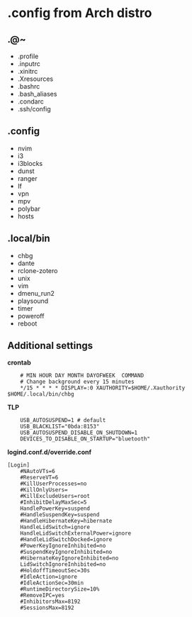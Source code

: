 # .config from Arch distro
## .@~
* .profile
* .inputrc
* .xinitrc
* .Xresources
* .bashrc
* .bash\_aliases
* .condarc
* .ssh/config

## .config
* nvim
* i3
* i3blocks
* dunst
* ranger
* lf
* vpn
* mpv
* polybar
* hosts

## .local/bin
* chbg
* dante
* rclone-zotero
* unix
* vim
* dmenu\_run2
* playsound
* timer
* poweroff
* reboot

## Additional settings
**crontab**
```
	# MIN HOUR DAY MONTH DAYOFWEEK  COMMAND
	# Change background every 15 minutes
	*/15 * * * * DISPLAY=:0 XAUTHORITY=$HOME/.Xauthority $HOME/.local/bin/chbg
```

**TLP**
```
	USB_AUTOSUSPEND=1 # default
	USB_BLACKLIST="0bda:8153"
	USB_AUTOSUSPEND_DISABLE_ON_SHUTDOWN=1
	DEVICES_TO_DISABLE_ON_STARTUP="bluetooth"
```

**logind.conf.d/override.conf**
```
[Login]
	#NAutoVTs=6
	#ReserveVT=6
	#KillUserProcesses=no
	#KillOnlyUsers=
	#KillExcludeUsers=root
	#InhibitDelayMaxSec=5
	HandlePowerKey=suspend
	#HandleSuspendKey=suspend
	#HandleHibernateKey=hibernate
	HandleLidSwitch=ignore
	HandleLidSwitchExternalPower=ignore
	#HandleLidSwitchDocked=ignore
	#PowerKeyIgnoreInhibited=no
	#SuspendKeyIgnoreInhibited=no
	#HibernateKeyIgnoreInhibited=no
	LidSwitchIgnoreInhibited=no
	#HoldoffTimeoutSec=30s
	#IdleAction=ignore
	#IdleActionSec=30min
	#RuntimeDirectorySize=10%
	#RemoveIPC=yes
	#InhibitorsMax=8192
	#SessionsMax=8192
```
